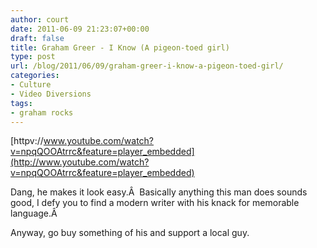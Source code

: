 ```yaml
---
author: court
date: 2011-06-09 21:23:07+00:00
draft: false
title: Graham Greer - I Know (A pigeon-toed girl)
type: post
url: /blog/2011/06/09/graham-greer-i-know-a-pigeon-toed-girl/
categories:
- Culture
- Video Diversions
tags:
- graham rocks
---
```


[httpv://www.youtube.com/watch?v=npqQOOAtrrc&feature=player_embedded](http://www.youtube.com/watch?v=npqQOOAtrrc&feature=player_embedded)

Dang, he makes it look easy.Â  Basically anything this man does sounds good, I defy you to find a modern writer with his knack for memorable language.Â  <start flame war now>

Anyway, go buy something of his and support a local guy.
